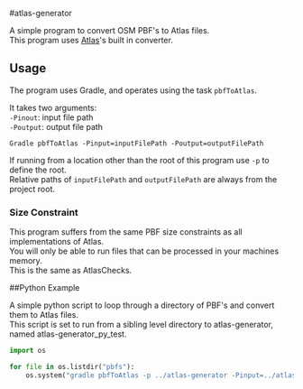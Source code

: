 #atlas-generator

A simple program to convert OSM PBF's to Atlas files.  
This program uses [Atlas](https://github.com/osmlab/atlas)'s built in converter. 

## Usage

The program uses Gradle, and operates using the task `pbfToAtlas`.  

It takes two arguments:  
`-Pinout`: input file path  
`-Poutput`: output file path

`Gradle pbfToAtlas -Pinput=inputFilePath -Poutput=outputFilePath`

If running from a location other than the root of this program use `-p` to define the root.  
Relative paths of `inputFilePath` and `outputFilePath` are always from the project root.  

### Size Constraint

This program suffers from the same PBF size constraints as all implementations of Atlas.  
You will only be able to run files that can be processed in your machines memory.  
This is the same as AtlasChecks.

##Python Example

A simple python script to loop through a directory of PBF's and convert them to Atlas files.  
This script is set to run from a sibling level directory to atlas-generator, named atlas-generator_py_test.

```python
import os

for file in os.listdir("pbfs"):
	os.system("gradle pbfToAtlas -p ../atlas-generator -Pinput=../atlas-generator_py_test/pbfs/{0} -Poutput=../atlas-generator_py_test/atlas/{1}.atlas".format(file,file.split('.')[0]))
```
